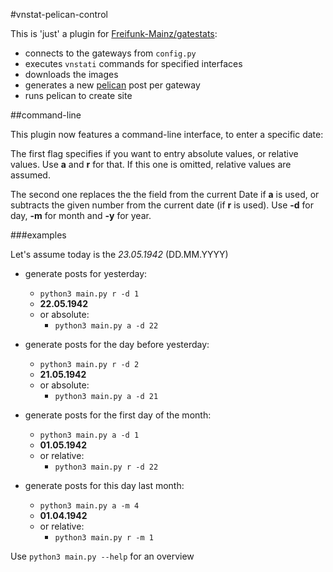 #vnstat-pelican-control

This is 'just' a plugin for [Freifunk-Mainz/gatestats](https://github.com/Freifunk-Mainz/gatestats):

* connects to the gateways from `config.py`
* executes `vnstati` commands for specified interfaces
* downloads the images
* generates a new [pelican](http://getpelican.com) post per gateway
* runs pelican to create site

##command-line

This plugin now features a command-line interface, to enter a specific date:

The first flag specifies if you want to entry absolute values, or relative values. Use **a** and **r** for that.
If this one is omitted, relative values are assumed.

The second one replaces the the field from the current Date if **a** is used, or subtracts the given number from the current date (if **r** is used). Use **-d** for day, **-m** for month and **-y** for year.

###examples

Let's assume today is the *23.05.1942* (DD.MM.YYYY)

* generate posts for yesterday:
    * `python3 main.py r -d 1`
    * **22.05.1942**
    * or absolute:
        * `python3 main.py a -d 22`

* generate posts for the day before yesterday:
    * `python3 main.py r -d 2`
    * **21.05.1942**
    * or absolute:
        * `python3 main.py a -d 21`


* generate posts for the first day of the month:
    * `python3 main.py a -d 1`
    * **01.05.1942**
    * or relative:
        * `python3 main.py r -d 22`

* generate posts for this day last month:
    * `python3 main.py a -m 4`
    * **01.04.1942**
    * or relative:
        * `python3 main.py r -m 1`

Use `python3 main.py --help` for an overview
